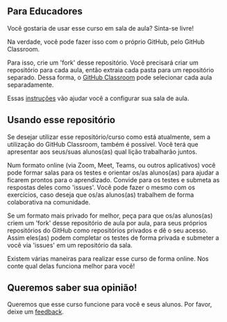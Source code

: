 ## Para Educadores

Você gostaria de usar esse curso em sala de aula? Sinta-se livre!

Na verdade, você pode fazer isso com o próprio GitHub, pelo GitHub Classroom.

Para isso, crie um 'fork' desse repositório. Você precisará criar um repositório para cada aula, então extraia cada pasta para um repositório separado. Dessa forma, o [GitHub Classroom](https://classroom.github.com/classrooms) pode selecionar cada aula separadamente. 

Essas [instruções](https://github.blog/2020-03-18-set-up-your-digital-classroom-with-github-classroom/) vão ajudar você a configurar sua sala de aula. 

## Usando esse repositório

Se desejar utilizar esse repositório/curso como está atualmente, sem a utilização do GitHub Classroom, também é possível. Você terá que apresentar aos seus/suas alunos(as) qual lição trabalharão juntos.

Num formato online (via Zoom, Meet, Teams, ou outros aplicativos) você pode formar salas para os testes e orientar os/as alunos(as) para ajudar a ficarem prontos para o aprendizado. Convide para os testes e submeta as respostas deles como 'issues'. Você pode fazer o mesmo com os exercícios, caso deseja que os/as alunos(as) trabalhem de forma colaborativa na comunidade.

Se um formato mais privado for melhor, peça para que os/as alunos(as) criem um 'fork' desse repositório de aula por aula, para seus próprios repositórios do GitHub como repositórios privados e dê o seu acesso. Assim eles(as) podem completar os testes de forma privada e submeter a você via 'issues' em um repositório da sala.

Existem várias maneiras para realizar esse curso de forma online. Nos conte qual delas funciona melhor para você!

## Queremos saber sua opinião!

Queremos que esse curso funcione para você e seus alunos. Por favor, deixe um [feedback](https://forms.microsoft.com/Pages/ResponsePage.aspx?id=v4j5cvGGr0GRqy180BHbR2humCsRZhxNuI79cm6n0hRUQzRVVU9VVlU5UlFLWTRLWlkyQUxORTg5WS4u).
